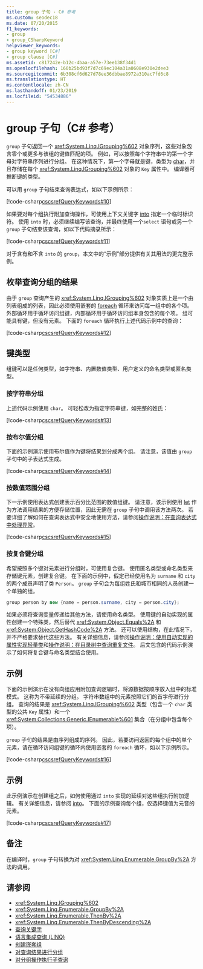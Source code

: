 ```yaml
---
title: group 子句 - C# 参考
ms.custom: seodec18
ms.date: 07/20/2015
f1_keywords:
- group
- group_CSharpKeyword
helpviewer_keywords:
- group keyword [C#]
- group clause [C#]
ms.assetid: c817242e-b12c-4baa-a57e-73ee138f34d1
ms.openlocfilehash: 160b25bd93f7d7c69ec104a31a0608e930e2dee3
ms.sourcegitcommit: 6b308cf6d627d78ee36dbbae8972a310ac7fd6c8
ms.translationtype: HT
ms.contentlocale: zh-CN
ms.lasthandoff: 01/23/2019
ms.locfileid: "54534886"
---
```

# <a name="group-clause-c-reference"></a>group 子句（C# 参考）

`group` 子句返回一个 <xref:System.Linq.IGrouping%602> 对象序列，这些对象包含零个或更多与该组的键值匹配的项。 例如，可以按照每个字符串中的第一个字母对字符串序列进行分组。 在这种情况下，第一个字母就是键，类型为 [char](char.md)，并且存储在每个 <xref:System.Linq.IGrouping%602> 对象的 `Key` 属性中。 编译器可推断键的类型。

可以用 `group` 子句结束查询表达式，如以下示例所示：

[!code-csharp[cscsrefQueryKeywords#10](~/samples/snippets/csharp/VS_Snippets_VBCSharp/CsCsrefQueryKeywords/CS/Group.cs#10)]

如果要对每个组执行附加查询操作，可使用上下文关键字 [into](into.md) 指定一个临时标识符。 使用 `into` 时，必须继续编写该查询，并最终使用一个`select` 语句或另一个 `group` 子句结束该查询，如以下代码摘录所示：

[!code-csharp[cscsrefQueryKeywords#11](~/samples/snippets/csharp/VS_Snippets_VBCSharp/CsCsrefQueryKeywords/CS/Group.cs#11)]

对于含有和不含 `into` 的 `group`，本文中的“示例”部分提供有关其用法的更完整示例。

## <a name="enumerating-the-results-of-a-group-query"></a>枚举查询分组的结果

由于 `group` 查询产生的 <xref:System.Linq.IGrouping%602> 对象实质上是一个由列表组成的列表，因此必须使用嵌套的 [foreach](foreach-in.md) 循环来访问每一组中的各个项。 外部循环用于循环访问组键，内部循环用于循环访问组本身包含的每个项。 组可能具有键，但没有元素。 下面的 `foreach` 循环执行上述代码示例中的查询：

[!code-csharp[cscsrefQueryKeywords#12](~/samples/snippets/csharp/VS_Snippets_VBCSharp/CsCsrefQueryKeywords/CS/Group.cs#12)]

## <a name="key-types"></a>键类型

组键可以是任何类型，如字符串、内置数值类型、用户定义的命名类型或匿名类型。

### <a name="grouping-by-string"></a>按字符串分组

上述代码示例使用 `char`。 可轻松改为指定字符串键，如完整的姓氏：

[!code-csharp[cscsrefQueryKeywords#13](~/samples/snippets/csharp/VS_Snippets_VBCSharp/CsCsrefQueryKeywords/CS/Group.cs#13)]

### <a name="grouping-by-bool"></a>按布尔值分组

下面的示例演示使用布尔值作为键将结果划分成两个组。 请注意，该值由 `group` 子句中的子表达式生成。

[!code-csharp[cscsrefQueryKeywords#14](~/samples/snippets/csharp/VS_Snippets_VBCSharp/CsCsrefQueryKeywords/CS/Group.cs#14)]

### <a name="grouping-by-numeric-range"></a>按数值范围分组

下一示例使用表达式创建表示百分比范围的数值组键。 请注意，该示例使用 [let](let-clause.md) 作为方法调用结果的方便存储位置，因此无需在 `group` 子句中调用该方法两次。 若要详细了解如何在查询表达式中安全地使用方法，请参阅[操作说明：在查询表达式中处理异常](../../programming-guide/linq-query-expressions/how-to-handle-exceptions-in-query-expressions.md)。

[!code-csharp[cscsrefQueryKeywords#15](~/samples/snippets/csharp/VS_Snippets_VBCSharp/CsCsrefQueryKeywords/CS/Group.cs#15)]

### <a name="grouping-by-composite-keys"></a>按复合键分组

希望按照多个键对元素进行分组时，可使用复合键。 使用匿名类型或命名类型来存储键元素，创建复合键。 在下面的示例中，假定已经使用名为 `surname` 和 `city` 的两个成员声明了类 `Person`。 `group` 子句会为每组姓氏和城市相同的人员创建一个单独的组。

```csharp
group person by new {name = person.surname, city = person.city};
```

如果必须将查询变量传递给其他方法，请使用命名类型。 使用键的自动实现的属性创建一个特殊类，然后替代 <xref:System.Object.Equals%2A> 和 <xref:System.Object.GetHashCode%2A> 方法。 还可以使用结构，在此情况下，并不严格要求替代这些方法。 有关详细信息，请参阅[操作说明：使用自动实现的属性实现轻量类](../../programming-guide/classes-and-structs/how-to-implement-a-lightweight-class-with-auto-implemented-properties.md)和[操作说明：在目录树中查询重复文件](../../programming-guide/concepts/linq/how-to-query-for-duplicate-files-in-a-directory-tree-linq.md)。 后文包含的代码示例演示了如何将复合键与命名类型结合使用。

## <a name="example"></a>示例

下面的示例演示在没有向组应用附加查询逻辑时，将源数据按顺序放入组中的标准模式。 这称为不带延续的分组。 字符串数组中的元素按照它们的首字母进行分组。 查询的结果是 <xref:System.Linq.IGrouping%602> 类型（包含一个 `char` 类型的公共 `Key` 属性）和一个 <xref:System.Collections.Generic.IEnumerable%601> 集合（在分组中包含每个项）。

`group` 子句的结果是由序列组成的序列。 因此，若要访问返回的每个组中的单个元素，请在循环访问组键的循环内使用嵌套的 `foreach` 循环，如以下示例所示。

[!code-csharp[cscsrefQueryKeywords#16](~/samples/snippets/csharp/VS_Snippets_VBCSharp/CsCsrefQueryKeywords/CS/Group.cs#16)]

## <a name="example"></a>示例

此示例演示在创建组之后，如何使用通过 `into` 实现的延续对这些组执行附加逻辑。 有关详细信息，请参阅 [into](into.md)。 下面的示例查询每个组，仅选择键值为元音的元素。

[!code-csharp[cscsrefQueryKeywords#17](~/samples/snippets/csharp/VS_Snippets_VBCSharp/CsCsrefQueryKeywords/CS/Group.cs#17)]

## <a name="remarks"></a>备注

在编译时，`group` 子句转换为对 <xref:System.Linq.Enumerable.GroupBy%2A> 方法的调用。

## <a name="see-also"></a>请参阅

- <xref:System.Linq.IGrouping%602>
- <xref:System.Linq.Enumerable.GroupBy%2A>
- <xref:System.Linq.Enumerable.ThenBy%2A>
- <xref:System.Linq.Enumerable.ThenByDescending%2A>
- [查询关键字](query-keywords.md)
- [语言集成查询 (LINQ)](../../linq/index.md)
- [创建嵌套组](../../linq/create-a-nested-group.md)
- [对查询结果进行分组](../../linq/group-query-results.md)
- [对分组操作执行子查询](../../linq/perform-a-subquery-on-a-grouping-operation.md)

